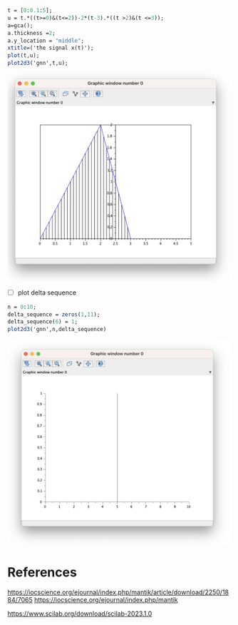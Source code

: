 

```scilab
t = [0:0.1:5];
u = t.*((t>=0)&(t<=2))-2*(t-3).*((t >2)&(t <=3));
a=gca();
a.thickness =2;
a.y_location = "middle";
xtitle=('the signal x(t)');
plot(t,u);
plot2d3('gnn',t,u);
```

<img src=images/scilab-1.png width='' height='' > </img>


- [ ] plot delta sequence

```scilab
n = 0:10;
delta_sequence = zeros(1,11);
delta_sequence(6) = 1;
plot2d3('gnn',n,delta_sequence)
```

<img src=images/scilab-delta-sequence.png width='' height='' > </img>

# References

https://iocscience.org/ejournal/index.php/mantik/article/download/2250/1884/7065
https://iocscience.org/ejournal/index.php/mantik

https://www.scilab.org/download/scilab-2023.1.0
